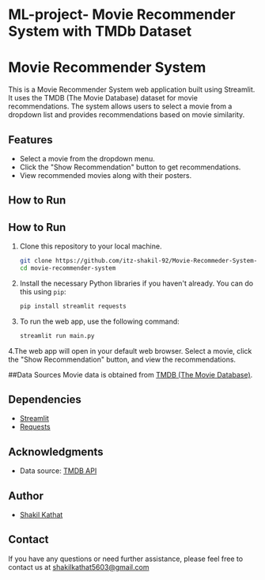 # ML-project- Movie Recommender System with TMDb Dataset
# Movie Recommender System

This is a Movie Recommender System web application built using Streamlit. It uses the TMDB (The Movie Database) dataset for movie recommendations. The system allows users to select a movie from a dropdown list and provides recommendations based on movie similarity.

## Features

- Select a movie from the dropdown menu.
- Click the "Show Recommendation" button to get recommendations.
- View recommended movies along with their posters.

## How to Run

## How to Run

1. Clone this repository to your local machine.

   ```bash
   git clone https://github.com/itz-shakil-92/Movie-Recommeder-System-ML-Project.git
   cd movie-recommender-system   

2. Install the necessary Python libraries if you haven't already. You can do this using `pip`:

   ```bash
   pip install streamlit requests

3. To run the web app, use the following command: 
   ```bash
   streamlit run main.py

4.The web app will open in your default web browser. Select a movie, click the "Show Recommendation" button, and view the recommendations.

##Data Sources
Movie data is obtained from [TMDB (The Movie Database)](https://www.kaggle.com/datasets/tmdb/tmdb-movie-metadata).


## Dependencies

- [Streamlit](https://streamlit.io/)
- [Requests]([https://streamlit.io/](https://docs.python-requests.org/en/latest/))

## Acknowledgments
- Data source: [TMDB API](https://developer.themoviedb.org/docs/getting-started)

## Author
- [Shakil Kathat](https://www.github.com/itz-shakil-92)

## Contact
If you have any questions or need further assistance, please feel free to contact us at shakilkathat5603@gmail.com
